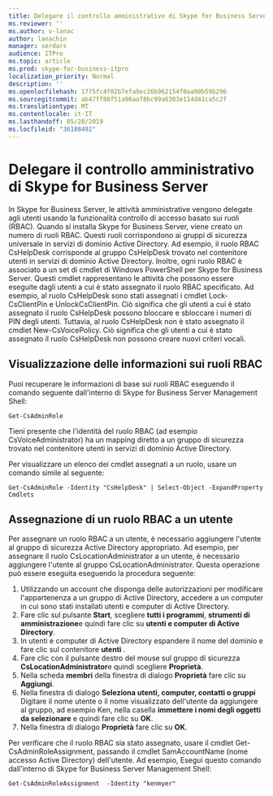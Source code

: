 ```yaml
---
title: Delegare il controllo amministrativo di Skype for Business Server
ms.reviewer: ''
ms.author: v-lanac
author: lanachin
manager: serdars
audience: ITPro
ms.topic: article
ms.prod: skype-for-business-itpro
localization_priority: Normal
description: ''
ms.openlocfilehash: 1775fc4f02b7efa9ec26b962154f0aa90b59b296
ms.sourcegitcommit: ab47ff88f51a96aaf8bc99a6303e114d41ca5c2f
ms.translationtype: MT
ms.contentlocale: it-IT
ms.lasthandoff: 05/20/2019
ms.locfileid: "36188492"
---
```

# <a name="delegate-administrative-control-of-skype-for-business-server"></a>Delegare il controllo amministrativo di Skype for Business Server 

In Skype for Business Server, le attività amministrative vengono delegate agli utenti usando la funzionalità controllo di accesso basato sui ruoli (RBAC). Quando si installa Skype for Business Server, viene creato un numero di ruoli RBAC. Questi ruoli corrispondono ai gruppi di sicurezza universale in servizi di dominio Active Directory. Ad esempio, il ruolo RBAC CsHelpDesk corrisponde al gruppo CsHelpDesk trovato nel contenitore utenti in servizi di dominio Active Directory. Inoltre, ogni ruolo RBAC è associato a un set di cmdlet di Windows PowerShell per Skype for Business Server. Questi cmdlet rappresentano le attività che possono essere eseguite dagli utenti a cui è stato assegnato il ruolo RBAC specificato. Ad esempio, al ruolo CsHelpDesk sono stati assegnati i cmdlet Lock-CsClientPin e UnlockCsClientPin. Ciò significa che gli utenti a cui è stato assegnato il ruolo CsHelpDesk possono bloccare e sbloccare i numeri di PIN degli utenti. Tuttavia, al ruolo CsHelpDesk non è stato assegnato il cmdlet New-CsVoicePolicy. Ciò significa che gli utenti a cui è stato assegnato il ruolo CsHelpDesk non possono creare nuovi criteri vocali.

## <a name="viewing-information-about-rbac-roles"></a>Visualizzazione delle informazioni sui ruoli RBAC

Puoi recuperare le informazioni di base sui ruoli RBAC eseguendo il comando seguente dall'interno di Skype for Business Server Management Shell:

`Get-CsAdminRole`

Tieni presente che l'identità del ruolo RBAC (ad esempio CsVoiceAdministrator) ha un mapping diretto a un gruppo di sicurezza trovato nel contenitore utenti in servizi di dominio Active Directory.

Per visualizzare un elenco dei cmdlet assegnati a un ruolo, usare un comando simile al seguente:

`Get-CsAdminRole -Identity "CsHelpDesk" | Select-Object -ExpandProperty Cmdlets`

## <a name="assigning-an-rbac-role-to-a-user"></a>Assegnazione di un ruolo RBAC a un utente

Per assegnare un ruolo RBAC a un utente, è necessario aggiungere l'utente al gruppo di sicurezza Active Directory appropriato. Ad esempio, per assegnare il ruolo CsLocationAdministrator a un utente, è necessario aggiungere l'utente al gruppo CsLocationAdministrator. Questa operazione può essere eseguita eseguendo la procedura seguente:

1. Utilizzando un account che disponga delle autorizzazioni per modificare l'appartenenza a un gruppo di Active Directory, accedere a un computer in cui sono stati installati utenti e computer di Active Directory.
2. Fare clic sul pulsante **Start**, scegliere **tutti i programmi**, **strumenti di amministrazione**e quindi fare clic su **utenti e computer di Active Directory**.
3. In utenti e computer di Active Directory espandere il nome del dominio e fare clic sul contenitore **utenti** .
4. Fare clic con il pulsante destro del mouse sul gruppo di sicurezza **CsLocationAdministrator**e quindi scegliere **Proprietà**.
5. Nella scheda **membri** della finestra di dialogo **Proprietà** fare clic su **Aggiungi**.
6. Nella finestra di dialogo **Seleziona utenti, computer, contatti o gruppi** Digitare il nome utente o il nome visualizzato dell'utente da aggiungere al gruppo, ad esempio Ken, nella casella **immettere i nomi degli oggetti da selezionare** e quindi fare clic su **OK**.
7. Nella finestra di dialogo **Proprietà** fare clic su **OK**.

Per verificare che il ruolo RBAC sia stato assegnato, usare il cmdlet Get-CsAdminRoleAssignment, passando il cmdlet SamAccountName (nome accesso Active Directory) dell'utente. Ad esempio, Esegui questo comando dall'interno di Skype for Business Server Management Shell:

`Get-CsAdminRoleAssignment  -Identity "kenmyer"`
